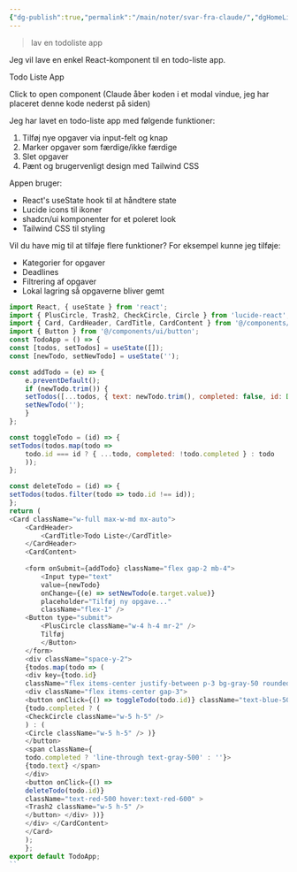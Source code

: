 ```yaml
---
{"dg-publish":true,"permalink":"/main/noter/svar-fra-claude/","dgHomeLink":"false","dgShowBacklinks":"false","dgShowLocalGraph":"false","dgShowFileTree":"false","dgEnableSearch":"false","dgShowToc":"false","created":"2025-01-22T09:12:33.678+01:00"}
---
```


> lav en todoliste app

Jeg vil lave en enkel React-komponent til en todo-liste app.

Todo Liste App

Click to open component (Claude åber koden i et modal vindue, jeg har placeret denne kode nederst på siden)

Jeg har lavet en todo-liste app med følgende funktioner:

1. Tilføj nye opgaver via input-felt og knap
2. Marker opgaver som færdige/ikke færdige
3. Slet opgaver
4. Pænt og brugervenligt design med Tailwind CSS

Appen bruger:

- React's useState hook til at håndtere state
- Lucide icons til ikoner
- shadcn/ui komponenter for et poleret look
- Tailwind CSS til styling

Vil du have mig til at tilføje flere funktioner? For eksempel kunne jeg tilføje:

- Kategorier for opgaver
- Deadlines
- Filtrering af opgaver
- Lokal lagring så opgaverne bliver gemt

```js
import React, { useState } from 'react'; 
import { PlusCircle, Trash2, CheckCircle, Circle } from 'lucide-react'; 
import { Card, CardHeader, CardTitle, CardContent } from '@/components/ui/card'; import { Input } from '@/components/ui/input'; 
import { Button } from '@/components/ui/button'; 
const TodoApp = () => { 
const [todos, setTodos] = useState([]); 
const [newTodo, setNewTodo] = useState(''); 

const addTodo = (e) => { 
	e.preventDefault(); 
	if (newTodo.trim()) { 
	setTodos([...todos, { text: newTodo.trim(), completed: false, id: Date.now() }]); 
	setNewTodo(''); 
	} 
}; 

const toggleTodo = (id) => { 
setTodos(todos.map(todo => 
	todo.id === id ? { ...todo, completed: !todo.completed } : todo 
	));
}; 

const deleteTodo = (id) => { 
setTodos(todos.filter(todo => todo.id !== id)); 
}; 
return ( 
<Card className="w-full max-w-md mx-auto"> 
	<CardHeader> 
		<CardTitle>Todo Liste</CardTitle> 
	</CardHeader> 
	<CardContent> 
				
	<form onSubmit={addTodo} className="flex gap-2 mb-4"> 
		<Input type="text" 
		value={newTodo} 
		onChange={(e) => setNewTodo(e.target.value)} 
		placeholder="Tilføj ny opgave..." 
		className="flex-1" /> 
	<Button type="submit"> 
		<PlusCircle className="w-4 h-4 mr-2" /> 
		Tilføj 
		</Button> 
	</form> 
	<div className="space-y-2"> 
	{todos.map(todo => ( 
	<div key={todo.id} 
	className="flex items-center justify-between p-3 bg-gray-50 rounded-lg" > 
	<div className="flex items-center gap-3"> 
	<button onClick={() => toggleTodo(todo.id)} className="text-blue-500 hover:text-blue-600" > 
	{todo.completed ? ( 
	<CheckCircle className="w-5 h-5" /> 
	) : ( 
	<Circle className="w-5 h-5" /> )} 
	</button> 
	<span className={
	todo.completed ? 'line-through text-gray-500' : ''}> 
	{todo.text} </span> 
	</div> 
	<button onClick={() => 
	deleteTodo(todo.id)} 
	className="text-red-500 hover:text-red-600" > 
	<Trash2 className="w-5 h-5" /> 
	</button> </div> ))} 
	</div> </CardContent> 
	</Card> 
	); 
	}; 
export default TodoApp;
``